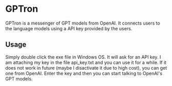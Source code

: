 # GPTron
GPTron is a messenger of GPT models from OpenAI. It connects users to the language models using a API key provided by the users.

## Usage
Simply double click the exe file in Windows OS. It will ask for an API key. I am attaching my key in the file api_key.txt and you can use it for a while. If it does not work in future (maybe I disactivate it due to high cost), you can get one from OpenAI. Enter the key and then you can start talking to OpenAI's GPT models.
